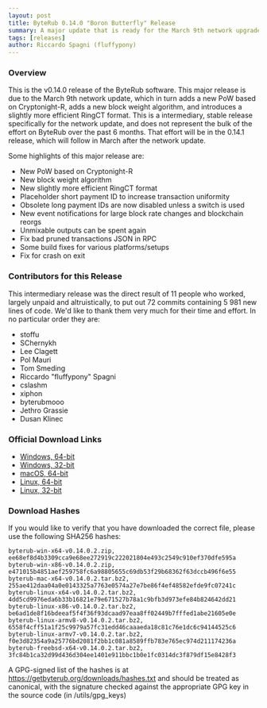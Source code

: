 ```yaml
---
layout: post
title: ByteRub 0.14.0 "Boron Butterfly" Release
summary: A major update that is ready for the March 9th network upgrade
tags: [releases]
author: Riccardo Spagni (fluffypony)
---
```


### Overview

This is the v0.14.0 release of the ByteRub software. This major release is due to the March 9th network update, which in turn adds a new PoW based on Cryptonight-R, adds a new block weight algorithm, and introduces a slightly more efficient RingCT format. This is a intermediary, stable release specifically for the network update, and does not represent the bulk of the effort on ByteRub over the past 6 months. That effort will be in the 0.14.1 release, which will follow in March after the network update.

Some highlights of this major release are:

- New PoW based on Cryptonight-R
- New block weight algorithm
- New slightly more efficient RingCT format
- Placeholder short payment ID to increase transaction uniformity
- Obsolete long payment IDs are now disabled unless a switch is used
- New event notifications for large block rate changes and blockchain reorgs
- Unmixable outputs can be spent again
- Fix bad pruned transactions JSON in RPC
- Some build fixes for various platforms/setups
- Fix for crash on exit


### Contributors for this Release

This intermediary release was the direct result of 11 people who worked, largely unpaid and altruistically, to put out 72 commits containing 5 981 new lines of code. We'd like to thank them very much for their time and effort. In no particular order they are:

- stoffu
- SChernykh
- Lee Clagett
- Pol Mauri
- Tom Smeding
- Riccardo "fluffypony" Spagni
- cslashm
- xiphon
- byterubmooo
- Jethro Grassie
- Dusan Klinec


### Official Download Links

- [Windows, 64-bit](https://downloads.getbyterub.org/cli/byterub-win-x64-v0.14.0.2.zip)
- [Windows, 32-bit](https://downloads.getbyterub.org/cli/byterub-win-x86-v0.14.0.2.zip)
- [macOS, 64-bit](https://downloads.getbyterub.org/cli/byterub-mac-x64-v0.14.0.2.tar.bz2)
- [Linux, 64-bit](https://downloads.getbyterub.org/cli/byterub-linux-x64-v0.14.0.2.tar.bz2)
- [Linux, 32-bit](https://downloads.getbyterub.org/cli/byterub-linux-x86-v0.14.0.2.tar.bz2)

### Download Hashes

If you would like to verify that you have downloaded the correct file, please use the following SHA256 hashes:

```
byterub-win-x64-v0.14.0.2.zip, ee68ef8d4b3309cca9e68ee272919c222021804e493c2549c910ef370dfe595a
byterub-win-x86-v0.14.0.2.zip, e471015b4851aef259758fc6a98805655c69db53f29b68362f63dccb496f6e55
byterub-mac-x64-v0.14.0.2.tar.bz2, 255ae412daa04a0e0143325a7763e0574a27e7be86f4ef48582efde9fc07241c
byterub-linux-x64-v0.14.0.2.tar.bz2, 4dd5cd9976eda6b33b16821e79e671527b78a1c9bfb3d973efe84b824642dd21
byterub-linux-x86-v0.14.0.2.tar.bz2, be6ad1de8f16bdeeaf5f4f36f93dcaad97eaa8ff02449b7fffed1abe21605e0e
byterub-linux-armv8-v0.14.0.2.tar.bz2, 6558f4cff51a1f25c9979a57fc31edd46caaaeda18c81c76e1dc6c94144525c6
byterub-linux-armv7-v0.14.0.2.tar.bz2, f0e3d82354a9a25776bd2081f2bb1c081a8589ffb783e765ec974d211174236a
byterub-freebsd-x64-v0.14.0.2.tar.bz2, 3fc84b1ca32d99d436d304ee1401e911bbc1b0e1fc0314dc3f879df15e8428f3
```
A GPG-signed list of the hashes is at https://getbyterub.org/downloads/hashes.txt and should be treated as canonical, with the signature checked against the appropriate GPG key in the source code (in /utils/gpg_keys)